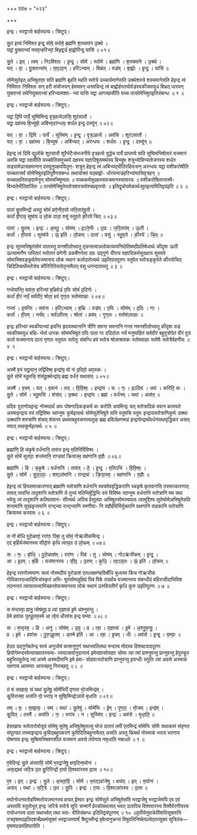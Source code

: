 +++
title = "०२३"

+++


इन्द्रः। भरद्वाजो बार्हस्पत्यः। त्रिष्टुप्।

सु॒त इत्त्वं निमि॑श्ल इन्द्र॒ सोमे॒ स्तोमे॒ ब्रह्म॑णि श॒स्यमा॑न उ॒क्थे ।  
यद्वा॑ यु॒क्ताभ्यां॑ मघव॒न्हरि॑भ्यां॒ बिभ्र॒द्वज्रं॑ बा॒ह्वोरि॑न्द्र॒ यासि॑ ॥ ०१॥

सु॒ते । इत् । त्वम् । निऽमि॑श्लः । इ॒न्द्र॒ । सोमे॑ । स्तोमे॑ । ब्रह्म॑णि । श॒स्यमा॑ने । उ॒क्थे ।  
यत् । वा॒ । यु॒क्ताभ्या॑म् । म॒घ॒ऽव॒न् । हरि॑ऽभ्याम् । बिभ्र॑त् । वज्र॑म् । बा॒ह्वोः । इ॒न्द्र॒ । यासि॑ ॥

सोमेसुतेइत् अभिषुतएव सति ब्रह्मणि बृहति महति स्तोत्रे उच्चार्यमाणेसति उक्थेशस्त्रे शस्यमानेसति हेइन्द्र त्वं निमिश्लः निमिश्लः सन् हरी संयोजयन् हेमघवन् धनवन्निन्द्र त्वं बाह्वोर्हस्तयोर्वज्रंस्वकीयमायुधं बिभ्रत् धारयन् युक्ताभ्यं रथेनियुक्ताभ्यां हरिभ्यामश्वा- भ्यां यासि यद्वा आगच्छसीति यच्च तत्सोमेभिषुतइतिसंबन्धः ॥ १ ॥

इन्द्रः। भरद्वाजो बार्हस्पत्यः। त्रिष्टुप्।

यद्वा॑ दि॒वि पार्ये॒ सुष्वि॑मिन्द्र वृत्र॒हत्येऽव॑सि॒ शूर॑सातौ ।  
यद्वा॒ दक्ष॑स्य बि॒भ्युषो॒ अबि॑भ्य॒दर॑न्धयः॒ शर्ध॑त इन्द्र॒ दस्यू॑न् ॥ ०२॥

यत् । वा॒ । दि॒वि । पार्ये॑ । सुस्वि॑म् । इ॒न्द्र॒ । वृ॒त्र॒ऽहत्ये॑ । अव॑सि । शूर॑ऽसातौ ।  
यत् । वा॒ । दक्ष॑स्य । बि॒भ्युषः॑ । अबि॑भ्यत् । अर॑न्धयः । शर्ध॑तः । इ॒न्द्र॒ । दस्यू॑न् ॥

हेइन्द्र त्वं दिवि द्युलोके शूरसातौ शूरैर्भटैःसंभजनीये वृत्रहत्ये युद्धेच पार्ये प्राप्तव्ये सति सुष्विमभिषोतारं यजमानं अवसि यद्वा रक्षसीति यच्चवेतिसमुच्चये दक्षस्य यज्ञादिषुसमर्थस्य बिभ्युषः शत्रुभ्योबिभ्यतोजनस्य शर्धतः सङ्ग्रामेउत्सहमानान् दस्यूनुपक्षपयितॄन्- शत्रून् हेइन्द्र त्वं अबिभ्यद्भीतिरहितःसन् अरन्धयः यद्वा वशीकरोषीति यच्चतत्सर्वं सोमेभिषुतइतिपूर्वेणसंबन्धः तथाचोक्तं यद्बाह्वो- र्धारयन्वज्रंहरिभ्यांयासिवृत्रहन् ॥ यच्चरक्षतिसङ्ग्रामेनॄन् सोममभिषुण्वतः ॥ यच्चकर्मसुदक्षस्ययजमानस्यापारयः ॥ वशीकरोषितान्तस्मै- बिभ्यतेभीतिवर्जितः ॥ तत्सोमेभिषुतेस्तोत्रशस्त्रयोश्चप्रवृत्तयोः ॥ इतिद्वृचोयमेकार्थःसुतइत्त्वमितिद्वयंइति ॥ २ ॥

इन्द्रः। भरद्वाजो बार्हस्पत्यः। त्रिष्टुप्।

पाता॑ सु॒तमिन्द्रो॑ अस्तु॒ सोमं॑ प्रणे॒नीरु॒ग्रो ज॑रि॒तार॑मू॒ती ।  
कर्ता॑ वी॒राय॒ सुष्व॑य उ लो॒कं दाता॒ वसु॑ स्तुव॒ते की॒रये॑ चित् ॥ ०३॥

पाता॑ । सु॒तम् । इन्द्रः॑ । अ॒स्तु॒ । सोम॑म् । प्र॒ऽने॒नीः । उ॒ग्रः । ज॒रि॒तार॑म् । ऊ॒ती ।  
कर्ता॑ । वी॒राय॑ । सुस्व॑ये । ऊं॒ इति॑ । लो॒कम् । दाता॑ । वसु॑ । स्तु॒व॒ते । की॒रये॑ । चि॒त् ॥

इन्द्रः सुतमभिषुतंसोमं पातास्तु पानशीलोभवतु तृन्नन्तत्वान्नलोकाव्ययनिष्ठेतिषष्ठीप्रतिषेधार्थः कीदृशः ऊती ऊत्यामार्गेण जरितारं स्तोतारं प्रणेनीः प्रकर्षेणनेता उग्रः उद्गूर्णः वीराय यज्ञादिकर्मसुदक्षाय सुस्वये सोमाभिषवङ्कुर्वतेयजमानाय लोकं स्थानं कर्तादातेत्यर्थः उइतिपादपूरणः स्तुवेत स्तोत्रङ्कुर्वते कीरयोचित् चिदितिचार्थेस्तोत्रेच कीरिरितिस्तोतृनामैतत् वसु धनन्दातास्तु ॥ ३ ॥

इन्द्रः। भरद्वाजो बार्हस्पत्यः। त्रिष्टुप्।

गन्तेया॑न्ति॒ सव॑ना॒ हरि॑भ्यां ब॒भ्रिर्वज्रं॑ प॒पिः सोमं॑ द॒दिर्गाः ।  
कर्ता॑ वी॒रं नर्यं॒ सर्व॑वीरं॒ श्रोता॒ हवं॑ गृण॒तः स्तोम॑वाहाः ॥ ०४॥

गन्ता॑ । इय॑न्ति । सव॑ना । हरि॑ऽभ्याम् । ब॒भ्रिः । वज्र॑म् । प॒पिः । सोम॑म् । द॒दिः । गाः ।  
कर्ता॑ । वी॒रम् । नर्य॑म् । सर्व॑ऽवीरम् । श्रोता॑ । हव॑म् । गृ॒ण॒तः । स्तोम॑ऽवाहाः ॥

इन्द्रः हरिभ्यां स्वकीयाभ्यां इयन्ति हृदयस्थानानि त्रीणि सवना सवनानि गन्ता गमनशीलोभवतु कीदृशः वज्रं स्वकीयमयुधं बभ्रि- र्भर्ता धारकः सोममभिषुतं पपिः पाता गाः ददिर्दाता नर्यं मनुष्यहितं सर्ववीरं बहुपुत्रोपेतं वीरं पुत्रं कर्ता यजमानाय दाता गृणतः स्तुवतः स्तोतुः संबन्धि हवं स्तोत्रं श्रोताश्रावकः स्तोमवाहाः स्तोमैः स्तोत्रैर्वहनीयः ॥ ४ ॥

इन्द्रः। भरद्वाजो बार्हस्पत्यः। त्रिष्टुप्।

अस्मै॑ व॒यं यद्वा॒वान॒ तद्वि॑विष्म॒ इन्द्रा॑य॒ यो नः॑ प्र॒दिवो॒ अप॒स्कः ।  
सु॒ते सोमे॑ स्तु॒मसि॒ शंस॑दु॒क्थेन्द्रा॑य॒ ब्रह्म॒ वर्ध॑नं॒ यथास॑त् ॥ ०५॥

अस्मै॑ । व॒यम् । यत् । व॒वान॑ । तत् । वि॒वि॒ष्मः॒ । इन्द्रा॑य । यः । नः॒ । प्र॒ऽदिवः॑ । अपः॑ । करिति॒ कः ।  
सु॒ते । सोमे॑ । स्तु॒मसि॑ । शंस॑त् । उ॒क्था । इन्द्रा॑य । ब्रह्म॑ । वर्ध॑नम् । यथा॑ । अस॑त् ॥

प्रदिवः पुराणोयइन्द्रः नोस्मदर्थं अपः पोषणादिकङ्कर्म कः करोति अयमिन्द्रः यत् स्तोत्रादिकं ववान कामयते अस्माइन्द्राय वयं तद्विविष्मः व्याप्नुमः कुर्मइत्यर्थः सोमेसुतेभिषुते सति स्तुमसि स्तुमः इन्द्रायस्तोत्राणिकुर्मः उक्था उक्थानि शस्त्राणि शंसत् शंसन्तः प्रथमाबहुवचनस्यलुक् ब्रह्म हविर्लक्षणमन्नं इन्द्रायेन्द्रार्थंवर्धनंयथावृद्धिकरं असत् स्यात् तथाकुर्मइत्यर्थः ॥ ५ ॥

इन्द्रः। भरद्वाजो बार्हस्पत्यः। त्रिष्टुप्।

ब्रह्मा॑णि॒ हि च॑कृ॒षे वर्ध॑नानि॒ ताव॑त्त इन्द्र म॒तिभि॑र्विविष्मः ।  
सु॒ते सोमे॑ सुतपाः॒ शन्त॑मानि॒ राण्ड्या॑ क्रियास्म॒ वक्ष॑णानि य॒ज्ञैः ॥ ०६॥

ब्रह्मा॑णि । हि । च॒कृ॒षे । वर्ध॑नानि । ताव॑त् । ते॒ । इ॒न्द्र॒ । म॒तिऽभिः॑ । वि॒वि॒ष्मः॒ ।  
सु॒ते । सोमे॑ । सु॒त॒ऽपाः॒ । शम्ऽत॑मानि । रान्द्र्या॑ । क्रि॒या॒स्म॒ । वक्ष॑णानि । य॒ज्ञैः ॥

हेइन्द्र त्वं हियस्मात्कारणात् ब्रह्माणि स्तोत्राणि वर्धनानि स्वयमेववृद्धिकराणि च्चकृषे कृतवानसि तस्मात्कारणात् तावत् तावन्ति तादृशानि स्तोत्राणि ते तुभ्यं मतिभिर्बुद्धिभिः वयं विविष्मः व्याप्नुमः वर्धनानि स्तोत्राणि मम यथा भवेयुः त्वं तादृशानि कल्पितवान- सीत्यर्थः अपिच हेसुतपाः अभिषुतसोमस्यपातः त्वामुद्दिश्य सुतेसोमेअभिषुतेसति शन्तमानि सुखकृत्तमानि रान्द्भ्या रान्द्भ्याणि रमणीया- नि यज्ञैर्हविर्भिर्युक्तानि वक्षणानि वाहकानि स्तोत्राणि क्रियास्म करवाम ॥ ६ ॥

इन्द्रः। भरद्वाजो बार्हस्पत्यः। त्रिष्टुप्।

स नो॑ बोधि पुरो॒ळाशं॒ ररा॑णः॒ पिबा॒ तु सोमं॒ गोऋ॑जीकमिन्द्र ।  
एदं ब॒र्हिर्यज॑मानस्य सीदो॒रुं कृ॑धि त्वाय॒त उ॑ लो॒कम् ॥ ०७॥

सः । नः॒ । बो॒धि॒ । पु॒रो॒ळाश॑म् । ररा॑णः । पिब॑ । तु । सोम॑म् । गोऽऋ॑जीकम् । इ॒न्द्र॒ ।  
आ । इ॒दम् । ब॒र्हिः । यज॑मानस्य । सी॒द॒ । उ॒रुम् । कृ॒धि॒ । त्वा॒ऽय॒तः । ऊं॒ इति॑ । लो॒कम् ॥

हेइन्द्र रराणोरममाणः सत्वं नोस्मदीयं पुरोडाशं एतल्लक्षणंहविर्बोधि बुध्यस्व किंच गोऋजीकं गोविकारदध्यादिभिःसंस्कृतं अभि- षुतंसोमन्नुक्षिप्रं पिब पिबेः तदर्थंच यजमानस्य संबन्धीदं बहिरासीदाभिविश तदनन्तरं त्वायतस्त्वामिच्छन्तोयजमानस्य लोकं स्थानं उरुविस्तीर्णं कृधि कुरु उइतिपूरणः ॥ ७ ॥

इन्द्रः। भरद्वाजो बार्हस्पत्यः। त्रिष्टुप्।

स म॑न्दस्वा॒ ह्यनु॒ जोष॑मुग्र॒ प्र त्वा॑ य॒ज्ञास॑ इ॒मे अ॑श्नुवन्तु ।  
प्रेमे हवा॑सः पुरुहू॒तम॒स्मे आ त्वे॒यं धीरव॑स इन्द्र यम्याः ॥ ०८॥

सः । म॒न्द॒स्व॒ । हि । अनु॑ । जोष॑म् । उ॒ग्र॒ । प्र । त्वा॒ । य॒ज्ञासः॑ । इ॒मे । अ॒श्नु॒व॒न्तु॒ ।  
प्र । इ॒मे । हवा॑सः । पु॒रु॒ऽहू॒तम् । अ॒स्मे इति॑ । आ । त्वा॒ । इ॒यम् । धीः । अव॑से । इ॒न्द्र॒ । य॒म्याः॒ ॥

हेउग्र उद्गूर्णबलेन्द्र सत्वं अनुजोषं कामानुगुणं यथाभवतितथा मन्दस्व मोदस्व हिशब्दःपादपूरणः हियोगेमन्दस्वेत्याख्यातस्यव्य- त्ययात्सर्वानुदात्तत्वं इमेयज्ञासोयज्ञाः सोमाः त्वा त्वां प्राश्नुवन्तु प्राप्नुवन्तु हेपुरुहूत बहुभिराहूतेन्द्र त्वां अस्मे अस्मदीयानि इमे हवा- सोहवाःस्तोत्राणि प्राप्नुवन्तु इयन्धीः स्तुतिः त्वां अवसे अस्माकं रक्षणाय आयम्याः आयच्छतु नियच्छतु ॥ ८ ॥

इन्द्रः। भरद्वाजो बार्हस्पत्यः। त्रिष्टुप्।

तं वः॑ सखायः॒ सं यथा॑ सु॒तेषु॒ सोमे॑भिरीं पृणता भो॒जमिन्द्र॑म् ।  
कु॒वित्तस्मा॒ अस॑ति नो॒ भरा॑य॒ न सुष्वि॒मिन्द्रोऽव॑से मृधाति ॥ ०९॥

तम् । वः॒ । स॒खा॒यः॒ । सम् । यथा॑ । सु॒तेषु॑ । सोमे॑भिः । ई॒म् । पृ॒ण॒त॒ । भो॒जम् । इन्द्र॑म् ।  
कु॒वित् । तस्मै॑ । अस॑ति । नः॒ । भरा॑य । न । सुस्वि॑म् । इन्द्रः॑ । अव॑से । मृ॒धा॒ति॒ ॥

हेसखायः स्तोतारोवोयूयं सोमेषु सुतेषु अभिषुतेषुसत्सु भोजं दातारं तमीं एतमिन्द्रं सोमेभिः सोमैः यथाकामं संपृणत संपूरयत तस्माइन्द्राय कुविद्बहूपकरणं कुविदितिबहुनामैतत् असति अस्तु किमर्थं नोस्माकं भराय भरणाय पोषणाय इन्द्रः सुष्विमभिषवणशीलं यजमानं अवसे तर्पणाय नमृधाति नबाधते ॥ ९ ॥

इन्द्रः। भरद्वाजो बार्हस्पत्यः। त्रिष्टुप्।

ए॒वेदिन्द्रः॑ सु॒ते अ॑स्तावि॒ सोमे॑ भ॒रद्वा॑जेषु॒ क्षय॒दिन्म॒घोनः॑ ।  
अस॒द्यथा॑ जरि॒त्र उ॒त सू॒रिरिन्द्रो॑ रा॒यो वि॒श्ववा॑रस्य दा॒ता ॥ १०॥

ए॒व । इत् । इन्द्रः॑ । सु॒ते । अ॒स्ता॒वि॒ । सोमे॑ । भ॒रत्ऽवा॑जेषु । क्षय॑त् । इत् । म॒घोनः॑ ।  
अस॑त् । यथा॑ । ज॒रि॒त्रे । उ॒त । सू॒रिः । इन्द्रः॑ । रा॒यः । वि॒श्वऽवा॑रस्य । दा॒ता ॥

मघोनोधनवतोहविष्मतोयजमानस्य क्षयत् ईश्वरः इन्द्रः सोमेसुते अभिषुतेसति भरद्वाजेषु भरद्वाजेमयि एव एवं अस्तावि स्तुतोभूत् इन्द्रः जरित्रे स्तोत्रे सूरिः सन्मार्गे प्रेरकोयथासत् भवत् उतापिच विश्ववारस्य विश्वैर्वरणीयस्य रायोधनस्य दाता यथाभवेत् तथा स्ता- वीतिसंबन्धः इदितिद्वयंपूरणम् ॥ १० ॥तृतीयेनुवाकेविंशतिसूक्तानि तत्रवृषामदइतिदशर्चंप्रथमंसूक्तं भरद्वाजस्यार्षं त्रैष्टुभमैन्द्रं वृषेत्यनुक्रन्तं विषुवतिनिष्केवल्येएतत्सूक्तं सूत्रितंच—वृषामदःप्रमंहिष्ठायेति ।